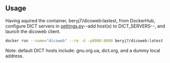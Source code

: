 ## Usage

Having aquired the container, beryj7/dicoweb:lastest, from DockerHub, configure
DICT servers in [settings.py](./dicoweb/settings.py)--add host(s) to DICT_SERVERS--, and launch
the dicoweb client.

```bash
docker run --name="dicoweb" --rm -d -p8000:8000 beryj7/dicoweb:latest
```

Note: default DICT hosts include: gnu.org.ua, dict.org, and a dummy local address.
